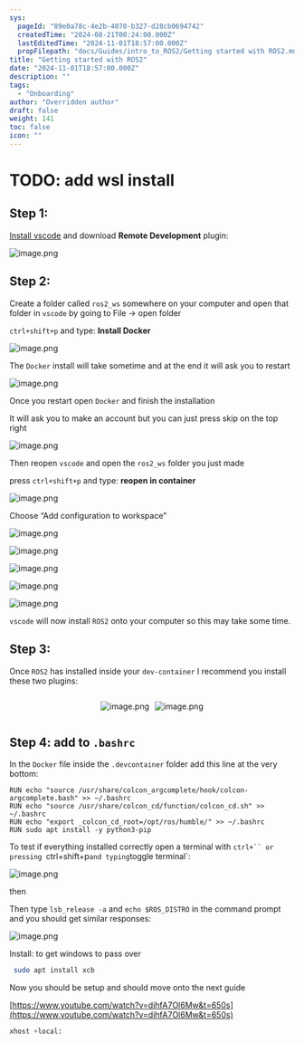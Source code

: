 ```yaml
---
sys:
  pageId: "89e0a78c-4e2b-4070-b327-d28cb0694742"
  createdTime: "2024-08-21T00:24:00.000Z"
  lastEditedTime: "2024-11-01T18:57:00.000Z"
  propFilepath: "docs/Guides/intro_to_ROS2/Getting started with ROS2.md"
title: "Getting started with ROS2"
date: "2024-11-01T18:57:00.000Z"
description: ""
tags:
  - "Onboarding"
author: "Overridden author"
draft: false
weight: 141
toc: false
icon: ""
---
```


# TODO: add wsl install

## Step 1:

[Install vscode](https://code.visualstudio.com/download) and download **Remote Development** plugin:

![image.png](https://prod-files-secure.s3.us-west-2.amazonaws.com/d518164a-d88e-44d1-a4ee-3adb3bd8bce0/efb52993-1881-4a40-b95e-6f020334f022/image.png?X-Amz-Algorithm=AWS4-HMAC-SHA256&X-Amz-Content-Sha256=UNSIGNED-PAYLOAD&X-Amz-Credential=ASIAZI2LB4663IQHVEYK%2F20250425%2Fus-west-2%2Fs3%2Faws4_request&X-Amz-Date=20250425T140832Z&X-Amz-Expires=3600&X-Amz-Security-Token=IQoJb3JpZ2luX2VjEJb%2F%2F%2F%2F%2F%2F%2F%2F%2F%2FwEaCXVzLXdlc3QtMiJIMEYCIQDSBuCEsR0zLQczRxXDxzVbqTnjL%2FNT%2FQxZOnmLB323RQIhAMTVyF%2FcYCGkw6V2MLDMBWBnbvzlXbUYx426LlQUYqnzKv8DCC4QABoMNjM3NDIzMTgzODA1IgwWSjTfLqnvzvM7tr0q3APENCAOtKaFiATj1%2FOHHLwTxQ29Vw0RWUFq4m%2B%2BTO6nGyY7lc2aR3heBG3V68gxEoinbkjhm0JQ7%2FEtbeBOXPglMOkwEj6wSX8Cmras%2BD1qvIEsotHO%2FK%2BnhznF1jacChzLd3OLK53fxgcgTs4QoBwaNJzN8ZJnmbsO%2FlqPXb99J12Mb77mz6WWFMKgS%2F8o8xCN6ELA8UXtq2ro77v41DeL%2FYa1dEeD26QHaxMq%2BPowwdWZCaW5uUZc1s9lVOHmWM%2BRZ8g%2F4DbZpdR%2BEwkM31%2FZKZUtqDJ0kaJbcHf6%2FeuMCWKf4iRRN9ceFb%2BqJkvcbCtDiwfAGJJDPsjHnwPOHKXAE1XuPvxL1RC19JGN3kWvhGIiDJbcQYbi5erVc9uY9rlcYMFdSTwW8GW9Y8PrilRWtZwB9yasoMn%2FVY1UHTgM%2F0JuAiwKjFwcTWBgIFv9sGGLHVe%2FFp%2FauGCpv%2B3NRhYK%2FTuVqjbCGKchpE0lIiS5EBAcitYJmesyArucT%2FyJ%2BN%2FBr7R08awAO7WrxfCzWE%2B9K7S8M59t417kcL0%2BOr2GpY%2BkIIyayMM24H4dqZRDFbTQAVIltOK%2BHz%2BX2Ao04QmBqmpktFn8rGifQVTbjqqFiLhY03Wd0P7e9Yd8LTCOma7ABjqkASGiGwdZ4HaMcKXlsuX9oQYoU%2FZFHd91zqM06UWl9QiSMyb1nggzStYJokpexVdLtEkTpoObc2UCg8ypT4T%2BvG8QOmk83%2FsJa5TAbnTg7JZd0QoOTIZhZkoZCnN2QRYJgdbBn7eDCmKI6lERXurPZ%2FLZnNlOCS8LLi0e%2FDV4Kh86%2B0NvPfNY5%2Blym%2FMoR7hpfePZMOQAFfem%2BCDjMhNYDhm4%2Fkbr&X-Amz-Signature=a94f60d515d007e0ea0d3cbad291fd10b41d277d19d4b91813530ffaf95507fd&X-Amz-SignedHeaders=host&x-id=GetObject)

## Step 2:

Create a folder called `ros2_ws` somewhere on your computer and open that folder in `vscode` by going to File → open folder 

`ctrl+shift+p` and type: **Install Docker**

![image.png](https://prod-files-secure.s3.us-west-2.amazonaws.com/d518164a-d88e-44d1-a4ee-3adb3bd8bce0/2269dc0e-1cd5-47ff-bceb-c04ad9b2eab0/image.png?X-Amz-Algorithm=AWS4-HMAC-SHA256&X-Amz-Content-Sha256=UNSIGNED-PAYLOAD&X-Amz-Credential=ASIAZI2LB4663IQHVEYK%2F20250425%2Fus-west-2%2Fs3%2Faws4_request&X-Amz-Date=20250425T140832Z&X-Amz-Expires=3600&X-Amz-Security-Token=IQoJb3JpZ2luX2VjEJb%2F%2F%2F%2F%2F%2F%2F%2F%2F%2FwEaCXVzLXdlc3QtMiJIMEYCIQDSBuCEsR0zLQczRxXDxzVbqTnjL%2FNT%2FQxZOnmLB323RQIhAMTVyF%2FcYCGkw6V2MLDMBWBnbvzlXbUYx426LlQUYqnzKv8DCC4QABoMNjM3NDIzMTgzODA1IgwWSjTfLqnvzvM7tr0q3APENCAOtKaFiATj1%2FOHHLwTxQ29Vw0RWUFq4m%2B%2BTO6nGyY7lc2aR3heBG3V68gxEoinbkjhm0JQ7%2FEtbeBOXPglMOkwEj6wSX8Cmras%2BD1qvIEsotHO%2FK%2BnhznF1jacChzLd3OLK53fxgcgTs4QoBwaNJzN8ZJnmbsO%2FlqPXb99J12Mb77mz6WWFMKgS%2F8o8xCN6ELA8UXtq2ro77v41DeL%2FYa1dEeD26QHaxMq%2BPowwdWZCaW5uUZc1s9lVOHmWM%2BRZ8g%2F4DbZpdR%2BEwkM31%2FZKZUtqDJ0kaJbcHf6%2FeuMCWKf4iRRN9ceFb%2BqJkvcbCtDiwfAGJJDPsjHnwPOHKXAE1XuPvxL1RC19JGN3kWvhGIiDJbcQYbi5erVc9uY9rlcYMFdSTwW8GW9Y8PrilRWtZwB9yasoMn%2FVY1UHTgM%2F0JuAiwKjFwcTWBgIFv9sGGLHVe%2FFp%2FauGCpv%2B3NRhYK%2FTuVqjbCGKchpE0lIiS5EBAcitYJmesyArucT%2FyJ%2BN%2FBr7R08awAO7WrxfCzWE%2B9K7S8M59t417kcL0%2BOr2GpY%2BkIIyayMM24H4dqZRDFbTQAVIltOK%2BHz%2BX2Ao04QmBqmpktFn8rGifQVTbjqqFiLhY03Wd0P7e9Yd8LTCOma7ABjqkASGiGwdZ4HaMcKXlsuX9oQYoU%2FZFHd91zqM06UWl9QiSMyb1nggzStYJokpexVdLtEkTpoObc2UCg8ypT4T%2BvG8QOmk83%2FsJa5TAbnTg7JZd0QoOTIZhZkoZCnN2QRYJgdbBn7eDCmKI6lERXurPZ%2FLZnNlOCS8LLi0e%2FDV4Kh86%2B0NvPfNY5%2Blym%2FMoR7hpfePZMOQAFfem%2BCDjMhNYDhm4%2Fkbr&X-Amz-Signature=0651d42076248bf8cda77279b2956583860524693fae5c7b2ff895c12c95a867&X-Amz-SignedHeaders=host&x-id=GetObject)

The `Docker` install will take sometime and at the end it will ask you to restart

![image.png](https://prod-files-secure.s3.us-west-2.amazonaws.com/d518164a-d88e-44d1-a4ee-3adb3bd8bce0/ed233f78-be33-4b1f-b89c-9c346c0e961e/image.png?X-Amz-Algorithm=AWS4-HMAC-SHA256&X-Amz-Content-Sha256=UNSIGNED-PAYLOAD&X-Amz-Credential=ASIAZI2LB4663IQHVEYK%2F20250425%2Fus-west-2%2Fs3%2Faws4_request&X-Amz-Date=20250425T140832Z&X-Amz-Expires=3600&X-Amz-Security-Token=IQoJb3JpZ2luX2VjEJb%2F%2F%2F%2F%2F%2F%2F%2F%2F%2FwEaCXVzLXdlc3QtMiJIMEYCIQDSBuCEsR0zLQczRxXDxzVbqTnjL%2FNT%2FQxZOnmLB323RQIhAMTVyF%2FcYCGkw6V2MLDMBWBnbvzlXbUYx426LlQUYqnzKv8DCC4QABoMNjM3NDIzMTgzODA1IgwWSjTfLqnvzvM7tr0q3APENCAOtKaFiATj1%2FOHHLwTxQ29Vw0RWUFq4m%2B%2BTO6nGyY7lc2aR3heBG3V68gxEoinbkjhm0JQ7%2FEtbeBOXPglMOkwEj6wSX8Cmras%2BD1qvIEsotHO%2FK%2BnhznF1jacChzLd3OLK53fxgcgTs4QoBwaNJzN8ZJnmbsO%2FlqPXb99J12Mb77mz6WWFMKgS%2F8o8xCN6ELA8UXtq2ro77v41DeL%2FYa1dEeD26QHaxMq%2BPowwdWZCaW5uUZc1s9lVOHmWM%2BRZ8g%2F4DbZpdR%2BEwkM31%2FZKZUtqDJ0kaJbcHf6%2FeuMCWKf4iRRN9ceFb%2BqJkvcbCtDiwfAGJJDPsjHnwPOHKXAE1XuPvxL1RC19JGN3kWvhGIiDJbcQYbi5erVc9uY9rlcYMFdSTwW8GW9Y8PrilRWtZwB9yasoMn%2FVY1UHTgM%2F0JuAiwKjFwcTWBgIFv9sGGLHVe%2FFp%2FauGCpv%2B3NRhYK%2FTuVqjbCGKchpE0lIiS5EBAcitYJmesyArucT%2FyJ%2BN%2FBr7R08awAO7WrxfCzWE%2B9K7S8M59t417kcL0%2BOr2GpY%2BkIIyayMM24H4dqZRDFbTQAVIltOK%2BHz%2BX2Ao04QmBqmpktFn8rGifQVTbjqqFiLhY03Wd0P7e9Yd8LTCOma7ABjqkASGiGwdZ4HaMcKXlsuX9oQYoU%2FZFHd91zqM06UWl9QiSMyb1nggzStYJokpexVdLtEkTpoObc2UCg8ypT4T%2BvG8QOmk83%2FsJa5TAbnTg7JZd0QoOTIZhZkoZCnN2QRYJgdbBn7eDCmKI6lERXurPZ%2FLZnNlOCS8LLi0e%2FDV4Kh86%2B0NvPfNY5%2Blym%2FMoR7hpfePZMOQAFfem%2BCDjMhNYDhm4%2Fkbr&X-Amz-Signature=31ee595bf3c7241d71e6d8fe2f359ad1c3acf32dec803c8ed0271c74316cf7b9&X-Amz-SignedHeaders=host&x-id=GetObject)

Once you restart open `Docker` and finish the installation

It will ask you to make an account but you can just press skip on the top right

![image.png](https://prod-files-secure.s3.us-west-2.amazonaws.com/d518164a-d88e-44d1-a4ee-3adb3bd8bce0/21010ad9-1659-4fd9-9f59-9932a09b2a3d/image.png?X-Amz-Algorithm=AWS4-HMAC-SHA256&X-Amz-Content-Sha256=UNSIGNED-PAYLOAD&X-Amz-Credential=ASIAZI2LB4663IQHVEYK%2F20250425%2Fus-west-2%2Fs3%2Faws4_request&X-Amz-Date=20250425T140832Z&X-Amz-Expires=3600&X-Amz-Security-Token=IQoJb3JpZ2luX2VjEJb%2F%2F%2F%2F%2F%2F%2F%2F%2F%2FwEaCXVzLXdlc3QtMiJIMEYCIQDSBuCEsR0zLQczRxXDxzVbqTnjL%2FNT%2FQxZOnmLB323RQIhAMTVyF%2FcYCGkw6V2MLDMBWBnbvzlXbUYx426LlQUYqnzKv8DCC4QABoMNjM3NDIzMTgzODA1IgwWSjTfLqnvzvM7tr0q3APENCAOtKaFiATj1%2FOHHLwTxQ29Vw0RWUFq4m%2B%2BTO6nGyY7lc2aR3heBG3V68gxEoinbkjhm0JQ7%2FEtbeBOXPglMOkwEj6wSX8Cmras%2BD1qvIEsotHO%2FK%2BnhznF1jacChzLd3OLK53fxgcgTs4QoBwaNJzN8ZJnmbsO%2FlqPXb99J12Mb77mz6WWFMKgS%2F8o8xCN6ELA8UXtq2ro77v41DeL%2FYa1dEeD26QHaxMq%2BPowwdWZCaW5uUZc1s9lVOHmWM%2BRZ8g%2F4DbZpdR%2BEwkM31%2FZKZUtqDJ0kaJbcHf6%2FeuMCWKf4iRRN9ceFb%2BqJkvcbCtDiwfAGJJDPsjHnwPOHKXAE1XuPvxL1RC19JGN3kWvhGIiDJbcQYbi5erVc9uY9rlcYMFdSTwW8GW9Y8PrilRWtZwB9yasoMn%2FVY1UHTgM%2F0JuAiwKjFwcTWBgIFv9sGGLHVe%2FFp%2FauGCpv%2B3NRhYK%2FTuVqjbCGKchpE0lIiS5EBAcitYJmesyArucT%2FyJ%2BN%2FBr7R08awAO7WrxfCzWE%2B9K7S8M59t417kcL0%2BOr2GpY%2BkIIyayMM24H4dqZRDFbTQAVIltOK%2BHz%2BX2Ao04QmBqmpktFn8rGifQVTbjqqFiLhY03Wd0P7e9Yd8LTCOma7ABjqkASGiGwdZ4HaMcKXlsuX9oQYoU%2FZFHd91zqM06UWl9QiSMyb1nggzStYJokpexVdLtEkTpoObc2UCg8ypT4T%2BvG8QOmk83%2FsJa5TAbnTg7JZd0QoOTIZhZkoZCnN2QRYJgdbBn7eDCmKI6lERXurPZ%2FLZnNlOCS8LLi0e%2FDV4Kh86%2B0NvPfNY5%2Blym%2FMoR7hpfePZMOQAFfem%2BCDjMhNYDhm4%2Fkbr&X-Amz-Signature=f270a3ced8a54fbf1fb685c484eec6c0e5f06b47360575dfbb3ec05104864910&X-Amz-SignedHeaders=host&x-id=GetObject)

Then reopen `vscode` and open the `ros2_ws` folder you just made

press `ctrl+shift+p` and type: **reopen in container**

![image.png](https://prod-files-secure.s3.us-west-2.amazonaws.com/d518164a-d88e-44d1-a4ee-3adb3bd8bce0/4e93b8c2-41ad-488c-8095-c74205196118/image.png?X-Amz-Algorithm=AWS4-HMAC-SHA256&X-Amz-Content-Sha256=UNSIGNED-PAYLOAD&X-Amz-Credential=ASIAZI2LB4663IQHVEYK%2F20250425%2Fus-west-2%2Fs3%2Faws4_request&X-Amz-Date=20250425T140832Z&X-Amz-Expires=3600&X-Amz-Security-Token=IQoJb3JpZ2luX2VjEJb%2F%2F%2F%2F%2F%2F%2F%2F%2F%2FwEaCXVzLXdlc3QtMiJIMEYCIQDSBuCEsR0zLQczRxXDxzVbqTnjL%2FNT%2FQxZOnmLB323RQIhAMTVyF%2FcYCGkw6V2MLDMBWBnbvzlXbUYx426LlQUYqnzKv8DCC4QABoMNjM3NDIzMTgzODA1IgwWSjTfLqnvzvM7tr0q3APENCAOtKaFiATj1%2FOHHLwTxQ29Vw0RWUFq4m%2B%2BTO6nGyY7lc2aR3heBG3V68gxEoinbkjhm0JQ7%2FEtbeBOXPglMOkwEj6wSX8Cmras%2BD1qvIEsotHO%2FK%2BnhznF1jacChzLd3OLK53fxgcgTs4QoBwaNJzN8ZJnmbsO%2FlqPXb99J12Mb77mz6WWFMKgS%2F8o8xCN6ELA8UXtq2ro77v41DeL%2FYa1dEeD26QHaxMq%2BPowwdWZCaW5uUZc1s9lVOHmWM%2BRZ8g%2F4DbZpdR%2BEwkM31%2FZKZUtqDJ0kaJbcHf6%2FeuMCWKf4iRRN9ceFb%2BqJkvcbCtDiwfAGJJDPsjHnwPOHKXAE1XuPvxL1RC19JGN3kWvhGIiDJbcQYbi5erVc9uY9rlcYMFdSTwW8GW9Y8PrilRWtZwB9yasoMn%2FVY1UHTgM%2F0JuAiwKjFwcTWBgIFv9sGGLHVe%2FFp%2FauGCpv%2B3NRhYK%2FTuVqjbCGKchpE0lIiS5EBAcitYJmesyArucT%2FyJ%2BN%2FBr7R08awAO7WrxfCzWE%2B9K7S8M59t417kcL0%2BOr2GpY%2BkIIyayMM24H4dqZRDFbTQAVIltOK%2BHz%2BX2Ao04QmBqmpktFn8rGifQVTbjqqFiLhY03Wd0P7e9Yd8LTCOma7ABjqkASGiGwdZ4HaMcKXlsuX9oQYoU%2FZFHd91zqM06UWl9QiSMyb1nggzStYJokpexVdLtEkTpoObc2UCg8ypT4T%2BvG8QOmk83%2FsJa5TAbnTg7JZd0QoOTIZhZkoZCnN2QRYJgdbBn7eDCmKI6lERXurPZ%2FLZnNlOCS8LLi0e%2FDV4Kh86%2B0NvPfNY5%2Blym%2FMoR7hpfePZMOQAFfem%2BCDjMhNYDhm4%2Fkbr&X-Amz-Signature=3f87f82ebaa6728d899a64bd5763366ec17685c79f4e01bdb2f82abdc269f420&X-Amz-SignedHeaders=host&x-id=GetObject)

Choose “Add configuration to workspace”

![image.png](https://prod-files-secure.s3.us-west-2.amazonaws.com/d518164a-d88e-44d1-a4ee-3adb3bd8bce0/9560b282-5060-4989-ba37-97e7b2c22476/image.png?X-Amz-Algorithm=AWS4-HMAC-SHA256&X-Amz-Content-Sha256=UNSIGNED-PAYLOAD&X-Amz-Credential=ASIAZI2LB4663IQHVEYK%2F20250425%2Fus-west-2%2Fs3%2Faws4_request&X-Amz-Date=20250425T140832Z&X-Amz-Expires=3600&X-Amz-Security-Token=IQoJb3JpZ2luX2VjEJb%2F%2F%2F%2F%2F%2F%2F%2F%2F%2FwEaCXVzLXdlc3QtMiJIMEYCIQDSBuCEsR0zLQczRxXDxzVbqTnjL%2FNT%2FQxZOnmLB323RQIhAMTVyF%2FcYCGkw6V2MLDMBWBnbvzlXbUYx426LlQUYqnzKv8DCC4QABoMNjM3NDIzMTgzODA1IgwWSjTfLqnvzvM7tr0q3APENCAOtKaFiATj1%2FOHHLwTxQ29Vw0RWUFq4m%2B%2BTO6nGyY7lc2aR3heBG3V68gxEoinbkjhm0JQ7%2FEtbeBOXPglMOkwEj6wSX8Cmras%2BD1qvIEsotHO%2FK%2BnhznF1jacChzLd3OLK53fxgcgTs4QoBwaNJzN8ZJnmbsO%2FlqPXb99J12Mb77mz6WWFMKgS%2F8o8xCN6ELA8UXtq2ro77v41DeL%2FYa1dEeD26QHaxMq%2BPowwdWZCaW5uUZc1s9lVOHmWM%2BRZ8g%2F4DbZpdR%2BEwkM31%2FZKZUtqDJ0kaJbcHf6%2FeuMCWKf4iRRN9ceFb%2BqJkvcbCtDiwfAGJJDPsjHnwPOHKXAE1XuPvxL1RC19JGN3kWvhGIiDJbcQYbi5erVc9uY9rlcYMFdSTwW8GW9Y8PrilRWtZwB9yasoMn%2FVY1UHTgM%2F0JuAiwKjFwcTWBgIFv9sGGLHVe%2FFp%2FauGCpv%2B3NRhYK%2FTuVqjbCGKchpE0lIiS5EBAcitYJmesyArucT%2FyJ%2BN%2FBr7R08awAO7WrxfCzWE%2B9K7S8M59t417kcL0%2BOr2GpY%2BkIIyayMM24H4dqZRDFbTQAVIltOK%2BHz%2BX2Ao04QmBqmpktFn8rGifQVTbjqqFiLhY03Wd0P7e9Yd8LTCOma7ABjqkASGiGwdZ4HaMcKXlsuX9oQYoU%2FZFHd91zqM06UWl9QiSMyb1nggzStYJokpexVdLtEkTpoObc2UCg8ypT4T%2BvG8QOmk83%2FsJa5TAbnTg7JZd0QoOTIZhZkoZCnN2QRYJgdbBn7eDCmKI6lERXurPZ%2FLZnNlOCS8LLi0e%2FDV4Kh86%2B0NvPfNY5%2Blym%2FMoR7hpfePZMOQAFfem%2BCDjMhNYDhm4%2Fkbr&X-Amz-Signature=75b9066a219ecb543534acc320ac2078d2a1857dc28f94f7f1790d6e1bd58168&X-Amz-SignedHeaders=host&x-id=GetObject)

![image.png](https://prod-files-secure.s3.us-west-2.amazonaws.com/d518164a-d88e-44d1-a4ee-3adb3bd8bce0/2ee63f81-886b-48e8-a553-dc6e5eac99e4/image.png?X-Amz-Algorithm=AWS4-HMAC-SHA256&X-Amz-Content-Sha256=UNSIGNED-PAYLOAD&X-Amz-Credential=ASIAZI2LB4663IQHVEYK%2F20250425%2Fus-west-2%2Fs3%2Faws4_request&X-Amz-Date=20250425T140832Z&X-Amz-Expires=3600&X-Amz-Security-Token=IQoJb3JpZ2luX2VjEJb%2F%2F%2F%2F%2F%2F%2F%2F%2F%2FwEaCXVzLXdlc3QtMiJIMEYCIQDSBuCEsR0zLQczRxXDxzVbqTnjL%2FNT%2FQxZOnmLB323RQIhAMTVyF%2FcYCGkw6V2MLDMBWBnbvzlXbUYx426LlQUYqnzKv8DCC4QABoMNjM3NDIzMTgzODA1IgwWSjTfLqnvzvM7tr0q3APENCAOtKaFiATj1%2FOHHLwTxQ29Vw0RWUFq4m%2B%2BTO6nGyY7lc2aR3heBG3V68gxEoinbkjhm0JQ7%2FEtbeBOXPglMOkwEj6wSX8Cmras%2BD1qvIEsotHO%2FK%2BnhznF1jacChzLd3OLK53fxgcgTs4QoBwaNJzN8ZJnmbsO%2FlqPXb99J12Mb77mz6WWFMKgS%2F8o8xCN6ELA8UXtq2ro77v41DeL%2FYa1dEeD26QHaxMq%2BPowwdWZCaW5uUZc1s9lVOHmWM%2BRZ8g%2F4DbZpdR%2BEwkM31%2FZKZUtqDJ0kaJbcHf6%2FeuMCWKf4iRRN9ceFb%2BqJkvcbCtDiwfAGJJDPsjHnwPOHKXAE1XuPvxL1RC19JGN3kWvhGIiDJbcQYbi5erVc9uY9rlcYMFdSTwW8GW9Y8PrilRWtZwB9yasoMn%2FVY1UHTgM%2F0JuAiwKjFwcTWBgIFv9sGGLHVe%2FFp%2FauGCpv%2B3NRhYK%2FTuVqjbCGKchpE0lIiS5EBAcitYJmesyArucT%2FyJ%2BN%2FBr7R08awAO7WrxfCzWE%2B9K7S8M59t417kcL0%2BOr2GpY%2BkIIyayMM24H4dqZRDFbTQAVIltOK%2BHz%2BX2Ao04QmBqmpktFn8rGifQVTbjqqFiLhY03Wd0P7e9Yd8LTCOma7ABjqkASGiGwdZ4HaMcKXlsuX9oQYoU%2FZFHd91zqM06UWl9QiSMyb1nggzStYJokpexVdLtEkTpoObc2UCg8ypT4T%2BvG8QOmk83%2FsJa5TAbnTg7JZd0QoOTIZhZkoZCnN2QRYJgdbBn7eDCmKI6lERXurPZ%2FLZnNlOCS8LLi0e%2FDV4Kh86%2B0NvPfNY5%2Blym%2FMoR7hpfePZMOQAFfem%2BCDjMhNYDhm4%2Fkbr&X-Amz-Signature=0edfa9f7ada9ff1537a0913eeccae9c9cf2b08632552324861433bb66bfd53f9&X-Amz-SignedHeaders=host&x-id=GetObject)

![image.png](https://prod-files-secure.s3.us-west-2.amazonaws.com/d518164a-d88e-44d1-a4ee-3adb3bd8bce0/ae1580b2-b048-407e-aed9-b584224a7a04/image.png?X-Amz-Algorithm=AWS4-HMAC-SHA256&X-Amz-Content-Sha256=UNSIGNED-PAYLOAD&X-Amz-Credential=ASIAZI2LB4663IQHVEYK%2F20250425%2Fus-west-2%2Fs3%2Faws4_request&X-Amz-Date=20250425T140832Z&X-Amz-Expires=3600&X-Amz-Security-Token=IQoJb3JpZ2luX2VjEJb%2F%2F%2F%2F%2F%2F%2F%2F%2F%2FwEaCXVzLXdlc3QtMiJIMEYCIQDSBuCEsR0zLQczRxXDxzVbqTnjL%2FNT%2FQxZOnmLB323RQIhAMTVyF%2FcYCGkw6V2MLDMBWBnbvzlXbUYx426LlQUYqnzKv8DCC4QABoMNjM3NDIzMTgzODA1IgwWSjTfLqnvzvM7tr0q3APENCAOtKaFiATj1%2FOHHLwTxQ29Vw0RWUFq4m%2B%2BTO6nGyY7lc2aR3heBG3V68gxEoinbkjhm0JQ7%2FEtbeBOXPglMOkwEj6wSX8Cmras%2BD1qvIEsotHO%2FK%2BnhznF1jacChzLd3OLK53fxgcgTs4QoBwaNJzN8ZJnmbsO%2FlqPXb99J12Mb77mz6WWFMKgS%2F8o8xCN6ELA8UXtq2ro77v41DeL%2FYa1dEeD26QHaxMq%2BPowwdWZCaW5uUZc1s9lVOHmWM%2BRZ8g%2F4DbZpdR%2BEwkM31%2FZKZUtqDJ0kaJbcHf6%2FeuMCWKf4iRRN9ceFb%2BqJkvcbCtDiwfAGJJDPsjHnwPOHKXAE1XuPvxL1RC19JGN3kWvhGIiDJbcQYbi5erVc9uY9rlcYMFdSTwW8GW9Y8PrilRWtZwB9yasoMn%2FVY1UHTgM%2F0JuAiwKjFwcTWBgIFv9sGGLHVe%2FFp%2FauGCpv%2B3NRhYK%2FTuVqjbCGKchpE0lIiS5EBAcitYJmesyArucT%2FyJ%2BN%2FBr7R08awAO7WrxfCzWE%2B9K7S8M59t417kcL0%2BOr2GpY%2BkIIyayMM24H4dqZRDFbTQAVIltOK%2BHz%2BX2Ao04QmBqmpktFn8rGifQVTbjqqFiLhY03Wd0P7e9Yd8LTCOma7ABjqkASGiGwdZ4HaMcKXlsuX9oQYoU%2FZFHd91zqM06UWl9QiSMyb1nggzStYJokpexVdLtEkTpoObc2UCg8ypT4T%2BvG8QOmk83%2FsJa5TAbnTg7JZd0QoOTIZhZkoZCnN2QRYJgdbBn7eDCmKI6lERXurPZ%2FLZnNlOCS8LLi0e%2FDV4Kh86%2B0NvPfNY5%2Blym%2FMoR7hpfePZMOQAFfem%2BCDjMhNYDhm4%2Fkbr&X-Amz-Signature=7e40d34f49eb652b86f8f1970af6320dc94cad77e329a629a4af18ad3dd418e6&X-Amz-SignedHeaders=host&x-id=GetObject)

![image.png](https://prod-files-secure.s3.us-west-2.amazonaws.com/d518164a-d88e-44d1-a4ee-3adb3bd8bce0/53255b28-f75e-430f-b9e3-c0ac8577e42b/image.png?X-Amz-Algorithm=AWS4-HMAC-SHA256&X-Amz-Content-Sha256=UNSIGNED-PAYLOAD&X-Amz-Credential=ASIAZI2LB4663IQHVEYK%2F20250425%2Fus-west-2%2Fs3%2Faws4_request&X-Amz-Date=20250425T140832Z&X-Amz-Expires=3600&X-Amz-Security-Token=IQoJb3JpZ2luX2VjEJb%2F%2F%2F%2F%2F%2F%2F%2F%2F%2FwEaCXVzLXdlc3QtMiJIMEYCIQDSBuCEsR0zLQczRxXDxzVbqTnjL%2FNT%2FQxZOnmLB323RQIhAMTVyF%2FcYCGkw6V2MLDMBWBnbvzlXbUYx426LlQUYqnzKv8DCC4QABoMNjM3NDIzMTgzODA1IgwWSjTfLqnvzvM7tr0q3APENCAOtKaFiATj1%2FOHHLwTxQ29Vw0RWUFq4m%2B%2BTO6nGyY7lc2aR3heBG3V68gxEoinbkjhm0JQ7%2FEtbeBOXPglMOkwEj6wSX8Cmras%2BD1qvIEsotHO%2FK%2BnhznF1jacChzLd3OLK53fxgcgTs4QoBwaNJzN8ZJnmbsO%2FlqPXb99J12Mb77mz6WWFMKgS%2F8o8xCN6ELA8UXtq2ro77v41DeL%2FYa1dEeD26QHaxMq%2BPowwdWZCaW5uUZc1s9lVOHmWM%2BRZ8g%2F4DbZpdR%2BEwkM31%2FZKZUtqDJ0kaJbcHf6%2FeuMCWKf4iRRN9ceFb%2BqJkvcbCtDiwfAGJJDPsjHnwPOHKXAE1XuPvxL1RC19JGN3kWvhGIiDJbcQYbi5erVc9uY9rlcYMFdSTwW8GW9Y8PrilRWtZwB9yasoMn%2FVY1UHTgM%2F0JuAiwKjFwcTWBgIFv9sGGLHVe%2FFp%2FauGCpv%2B3NRhYK%2FTuVqjbCGKchpE0lIiS5EBAcitYJmesyArucT%2FyJ%2BN%2FBr7R08awAO7WrxfCzWE%2B9K7S8M59t417kcL0%2BOr2GpY%2BkIIyayMM24H4dqZRDFbTQAVIltOK%2BHz%2BX2Ao04QmBqmpktFn8rGifQVTbjqqFiLhY03Wd0P7e9Yd8LTCOma7ABjqkASGiGwdZ4HaMcKXlsuX9oQYoU%2FZFHd91zqM06UWl9QiSMyb1nggzStYJokpexVdLtEkTpoObc2UCg8ypT4T%2BvG8QOmk83%2FsJa5TAbnTg7JZd0QoOTIZhZkoZCnN2QRYJgdbBn7eDCmKI6lERXurPZ%2FLZnNlOCS8LLi0e%2FDV4Kh86%2B0NvPfNY5%2Blym%2FMoR7hpfePZMOQAFfem%2BCDjMhNYDhm4%2Fkbr&X-Amz-Signature=e233151e73c2d993d0ed51867c5b19938b108b41cc16831ca632daf62cb472d8&X-Amz-SignedHeaders=host&x-id=GetObject)

![image.png](https://prod-files-secure.s3.us-west-2.amazonaws.com/d518164a-d88e-44d1-a4ee-3adb3bd8bce0/7c562767-5af9-4ffb-97d1-327bcdf4ee00/image.png?X-Amz-Algorithm=AWS4-HMAC-SHA256&X-Amz-Content-Sha256=UNSIGNED-PAYLOAD&X-Amz-Credential=ASIAZI2LB4663IQHVEYK%2F20250425%2Fus-west-2%2Fs3%2Faws4_request&X-Amz-Date=20250425T140832Z&X-Amz-Expires=3600&X-Amz-Security-Token=IQoJb3JpZ2luX2VjEJb%2F%2F%2F%2F%2F%2F%2F%2F%2F%2FwEaCXVzLXdlc3QtMiJIMEYCIQDSBuCEsR0zLQczRxXDxzVbqTnjL%2FNT%2FQxZOnmLB323RQIhAMTVyF%2FcYCGkw6V2MLDMBWBnbvzlXbUYx426LlQUYqnzKv8DCC4QABoMNjM3NDIzMTgzODA1IgwWSjTfLqnvzvM7tr0q3APENCAOtKaFiATj1%2FOHHLwTxQ29Vw0RWUFq4m%2B%2BTO6nGyY7lc2aR3heBG3V68gxEoinbkjhm0JQ7%2FEtbeBOXPglMOkwEj6wSX8Cmras%2BD1qvIEsotHO%2FK%2BnhznF1jacChzLd3OLK53fxgcgTs4QoBwaNJzN8ZJnmbsO%2FlqPXb99J12Mb77mz6WWFMKgS%2F8o8xCN6ELA8UXtq2ro77v41DeL%2FYa1dEeD26QHaxMq%2BPowwdWZCaW5uUZc1s9lVOHmWM%2BRZ8g%2F4DbZpdR%2BEwkM31%2FZKZUtqDJ0kaJbcHf6%2FeuMCWKf4iRRN9ceFb%2BqJkvcbCtDiwfAGJJDPsjHnwPOHKXAE1XuPvxL1RC19JGN3kWvhGIiDJbcQYbi5erVc9uY9rlcYMFdSTwW8GW9Y8PrilRWtZwB9yasoMn%2FVY1UHTgM%2F0JuAiwKjFwcTWBgIFv9sGGLHVe%2FFp%2FauGCpv%2B3NRhYK%2FTuVqjbCGKchpE0lIiS5EBAcitYJmesyArucT%2FyJ%2BN%2FBr7R08awAO7WrxfCzWE%2B9K7S8M59t417kcL0%2BOr2GpY%2BkIIyayMM24H4dqZRDFbTQAVIltOK%2BHz%2BX2Ao04QmBqmpktFn8rGifQVTbjqqFiLhY03Wd0P7e9Yd8LTCOma7ABjqkASGiGwdZ4HaMcKXlsuX9oQYoU%2FZFHd91zqM06UWl9QiSMyb1nggzStYJokpexVdLtEkTpoObc2UCg8ypT4T%2BvG8QOmk83%2FsJa5TAbnTg7JZd0QoOTIZhZkoZCnN2QRYJgdbBn7eDCmKI6lERXurPZ%2FLZnNlOCS8LLi0e%2FDV4Kh86%2B0NvPfNY5%2Blym%2FMoR7hpfePZMOQAFfem%2BCDjMhNYDhm4%2Fkbr&X-Amz-Signature=2c81fef15c2a77c902e71d54136f3caf32554e6ab95aea68356e534d7cfe0660&X-Amz-SignedHeaders=host&x-id=GetObject)

`vscode` will now install `ROS2` onto your computer so this may take some time.

## Step 3:

Once `ROS2` has installed inside your `dev-container` I recommend you install these two plugins:

<div style="display: flex;flex-direction: row; column-gap:10px; max-width: 630px;justify-content: center;">
<div>

![image.png](https://prod-files-secure.s3.us-west-2.amazonaws.com/d518164a-d88e-44d1-a4ee-3adb3bd8bce0/3fc3d550-5a54-4ba1-ba6b-faa01cdb7369/image.png?X-Amz-Algorithm=AWS4-HMAC-SHA256&X-Amz-Content-Sha256=UNSIGNED-PAYLOAD&X-Amz-Credential=ASIAZI2LB466WISAQOB2%2F20250425%2Fus-west-2%2Fs3%2Faws4_request&X-Amz-Date=20250425T140841Z&X-Amz-Expires=3600&X-Amz-Security-Token=IQoJb3JpZ2luX2VjEJb%2F%2F%2F%2F%2F%2F%2F%2F%2F%2FwEaCXVzLXdlc3QtMiJIMEYCIQCkj%2FdCSHojVjjjM9k%2F8rNbD7GXxUrikDx0tyO1rhib2wIhAM1yOppf7%2F%2BIVWIJYXjD%2F2KtwDmvoQl%2BuMIyztG0p4T7Kv8DCC4QABoMNjM3NDIzMTgzODA1IgxiHHrZzS36Evyh0rYq3AOMCquklFCsimQ8BiLhq8XE6n7WFLPrcuh%2B%2BmZBq0GO74g6bQfzTIB%2F33t5uV%2FOe4qz81DnkT9BAu2k7BoAXfIH14AD5qIZgdJdJHMvc9a3vR%2FbFkHhld%2BHcAej%2FrS0pXhZF7cvZxqWwemTbYCdcx9i7vZjej%2B5wlclWVazJzy62vX9bNXy8nz81UBXoclqQHPHAFMgO0U3BPnS1JgBB5tZ9Ao%2FAPtYgNJZcSFXISM2KSmbO1CLh4xXrK7cN4YrszWrnicv7qBIv7G0E2cZ9m1y6cdSjOwgm5VWa3cVivZg5x4yE7fMPrxL0bEjG6%2FRnl9X5PfI2EAMpGzRTHbk3oidD%2FpAl0rxhaaQUmYDTy9nNtTezj8axVO2qb1LQWuTvGQs4O22IPXSkMO9wG8muzyUjgiFwKKq%2BRr%2FQev8XG4CV7g1EHF94gSRCg0eIlbJKHqz%2BqooS4k0Y5R3ySGgcSvZihXF2AdbWX0p3ymHq%2BOdawNNpvUvkP4QRcTqxvKF6S1KrZhM6TffNd1t%2FFdOGyZqMegYF64Z7bl5eFsUZNaaZy%2BH1%2B26QRKS3hR360KEbcKMsGH5hH2CFMWumtrEGawfdOeT%2FFckNNcRjevnB8Kv16%2FZGsd9eEerH4lDnzCrma7ABjqkAeaKL1zI3t1R%2BFMVqvAYCchxnDJGdgtL2uXuN4oOCzyDu%2Bg7h6a53yNmyn0cU2qAmfRIJAfQhAzNY%2B5Q4jzk%2FFGlUTfr%2FycODXdoEI3FuDCaEfGkkYf04iLb8k02Fi2iELfTPPYLlwZvle%2BU6oLVkBC2emS3cROWzM7tZUtrwmFpOR1cJIOvRtqqzYpvSLe0%2Bjb5KpAtg4DCWrDA5TK2QegltCwL&X-Amz-Signature=c7f79938b845c27826fc6fb16619e79694d77934929bdff368791427aaf4734d&X-Amz-SignedHeaders=host&x-id=GetObject)

</div>
<div>

![image.png](https://prod-files-secure.s3.us-west-2.amazonaws.com/d518164a-d88e-44d1-a4ee-3adb3bd8bce0/d994cc66-13c2-4093-a5a3-f84cf4601a82/image.png?X-Amz-Algorithm=AWS4-HMAC-SHA256&X-Amz-Content-Sha256=UNSIGNED-PAYLOAD&X-Amz-Credential=ASIAZI2LB4663W3HKA2H%2F20250425%2Fus-west-2%2Fs3%2Faws4_request&X-Amz-Date=20250425T140841Z&X-Amz-Expires=3600&X-Amz-Security-Token=IQoJb3JpZ2luX2VjEJb%2F%2F%2F%2F%2F%2F%2F%2F%2F%2FwEaCXVzLXdlc3QtMiJHMEUCICibkAhOZC4lc4X%2B0EV%2BrhKGCaWNRYe1gI0F46Awr16cAiEA6DVYtTFjNnmYTkK4FhGtEWxZPpjgQuSKhMnw7ED%2BtvUq%2FwMILhAAGgw2Mzc0MjMxODM4MDUiDOJX%2F6cuvwpDGzBaxSrcAwPu9bW7YVtnBoDGIj7qEbmq5EC75eXBiD84fhjpGlS7gPiu4pIJAmisoTvXADrDrdijthoeuvrzs3dGjr1JzJHCN7zfHrlgbw%2FL5jqCR9w2YzMZBBs%2FRZKdnpVitPlnZs0FCnU7v3lCXvt%2FTjjgNA%2BO%2Fz%2Fr5gUpMzDZp3gQXwb390etSwkHsv49apk6EY%2Bi9tFMjSo7KbRKcxdfp353lUuR4g0pNQiiEMn9MMEVcTDBrXbsQWb9BHJU4PTwtnKGsPg0L%2Fz8nWhMUyF3yjSibMl0pWKRADEjmwpgv3E1c9jNOx989YxMhjTGn6lw2i%2BqPWjyBYSj6Ogz4v0MVl%2BYeiVEMcsmA4%2Bpxl2kfBR%2B5oPZYL0HWweUhm1RSykhDkthgqbz9VWVXerA6rHVPvg%2FklaVHqJTk3S0aFtahUa5GFdMBWvHlsfsiKc6HZiLgQJpCZDNUDSw3f%2FKMBz5xY5BtjKDt5PeQDvVMHnzO1wVmZH47%2FWPLndU8Q9cnWs5dXoL%2B%2F2OfimM8OSW5%2FNjq120Yv3u2K9nv9ExYtejiA%2F%2BQPgFN738GgVqmbz1jXY2OxNKrGJxKuH84dR7m5jQwAOB3hkF9GB6aDCQfKFG0I75%2F3B8uASGfhzg3riLwUuaMJSZrsAGOqUBowDlc6YqNwkhPuPcDo7cDXdg7e%2BrO8DFFErU5cRfJhL1EW%2BzWUV6Dq9%2FdzCUcOQ1TAy7LnzVp0f4koCwa1sPWHbw46%2Fu%2FcF1qhaTrLJYyPZyIyB%2B6q4T%2BQHyutTOjkq0fqZtbN3bwnCO6XCwqUTPMq7kwU9AE93Faf1L6EfgwxP%2Fz%2FnJEMUA3%2BcO7BaKRRO3392Qbyn3%2Fp3JCZxu%2BqUhkPnArUlg&X-Amz-Signature=fb24da36e4f13f4647b3c34f364e87968f19b32b76954b0fafe1b27bd7713321&X-Amz-SignedHeaders=host&x-id=GetObject)

</div>
</div>

## Step 4: add to `.bashrc`

In the `Docker` file inside the `.devcontainer` folder add this line at the very bottom: 

```docker
RUN echo "source /usr/share/colcon_argcomplete/hook/colcon-argcomplete.bash" >> ~/.bashrc
RUN echo "source /usr/share/colcon_cd/function/colcon_cd.sh" >> ~/.bashrc
RUN echo "export _colcon_cd_root=/opt/ros/humble/" >> ~/.bashrc
RUN sudo apt install -y python3-pip 
```

To test if everything installed correctly open a terminal with `ctrl+`` or pressing `ctrl+shift+p` and typing `toggle terminal`:

![image.png](https://prod-files-secure.s3.us-west-2.amazonaws.com/d518164a-d88e-44d1-a4ee-3adb3bd8bce0/6a4943d8-b04e-4c02-9a58-775f3384d1a5/image.png?X-Amz-Algorithm=AWS4-HMAC-SHA256&X-Amz-Content-Sha256=UNSIGNED-PAYLOAD&X-Amz-Credential=ASIAZI2LB4663IQHVEYK%2F20250425%2Fus-west-2%2Fs3%2Faws4_request&X-Amz-Date=20250425T140832Z&X-Amz-Expires=3600&X-Amz-Security-Token=IQoJb3JpZ2luX2VjEJb%2F%2F%2F%2F%2F%2F%2F%2F%2F%2FwEaCXVzLXdlc3QtMiJIMEYCIQDSBuCEsR0zLQczRxXDxzVbqTnjL%2FNT%2FQxZOnmLB323RQIhAMTVyF%2FcYCGkw6V2MLDMBWBnbvzlXbUYx426LlQUYqnzKv8DCC4QABoMNjM3NDIzMTgzODA1IgwWSjTfLqnvzvM7tr0q3APENCAOtKaFiATj1%2FOHHLwTxQ29Vw0RWUFq4m%2B%2BTO6nGyY7lc2aR3heBG3V68gxEoinbkjhm0JQ7%2FEtbeBOXPglMOkwEj6wSX8Cmras%2BD1qvIEsotHO%2FK%2BnhznF1jacChzLd3OLK53fxgcgTs4QoBwaNJzN8ZJnmbsO%2FlqPXb99J12Mb77mz6WWFMKgS%2F8o8xCN6ELA8UXtq2ro77v41DeL%2FYa1dEeD26QHaxMq%2BPowwdWZCaW5uUZc1s9lVOHmWM%2BRZ8g%2F4DbZpdR%2BEwkM31%2FZKZUtqDJ0kaJbcHf6%2FeuMCWKf4iRRN9ceFb%2BqJkvcbCtDiwfAGJJDPsjHnwPOHKXAE1XuPvxL1RC19JGN3kWvhGIiDJbcQYbi5erVc9uY9rlcYMFdSTwW8GW9Y8PrilRWtZwB9yasoMn%2FVY1UHTgM%2F0JuAiwKjFwcTWBgIFv9sGGLHVe%2FFp%2FauGCpv%2B3NRhYK%2FTuVqjbCGKchpE0lIiS5EBAcitYJmesyArucT%2FyJ%2BN%2FBr7R08awAO7WrxfCzWE%2B9K7S8M59t417kcL0%2BOr2GpY%2BkIIyayMM24H4dqZRDFbTQAVIltOK%2BHz%2BX2Ao04QmBqmpktFn8rGifQVTbjqqFiLhY03Wd0P7e9Yd8LTCOma7ABjqkASGiGwdZ4HaMcKXlsuX9oQYoU%2FZFHd91zqM06UWl9QiSMyb1nggzStYJokpexVdLtEkTpoObc2UCg8ypT4T%2BvG8QOmk83%2FsJa5TAbnTg7JZd0QoOTIZhZkoZCnN2QRYJgdbBn7eDCmKI6lERXurPZ%2FLZnNlOCS8LLi0e%2FDV4Kh86%2B0NvPfNY5%2Blym%2FMoR7hpfePZMOQAFfem%2BCDjMhNYDhm4%2Fkbr&X-Amz-Signature=fcd8cf05ce0e5848b21125bf350fde9fe257c286215bbfb9b046508b146e749e&X-Amz-SignedHeaders=host&x-id=GetObject)

then 

Then type `lsb_release -a` and `echo $ROS_DISTRO` in the command prompt and you should get similar responses:

![image.png](https://prod-files-secure.s3.us-west-2.amazonaws.com/d518164a-d88e-44d1-a4ee-3adb3bd8bce0/3e635dec-a805-4e85-8b9e-d000e5b71a4e/image.png?X-Amz-Algorithm=AWS4-HMAC-SHA256&X-Amz-Content-Sha256=UNSIGNED-PAYLOAD&X-Amz-Credential=ASIAZI2LB4663IQHVEYK%2F20250425%2Fus-west-2%2Fs3%2Faws4_request&X-Amz-Date=20250425T140832Z&X-Amz-Expires=3600&X-Amz-Security-Token=IQoJb3JpZ2luX2VjEJb%2F%2F%2F%2F%2F%2F%2F%2F%2F%2FwEaCXVzLXdlc3QtMiJIMEYCIQDSBuCEsR0zLQczRxXDxzVbqTnjL%2FNT%2FQxZOnmLB323RQIhAMTVyF%2FcYCGkw6V2MLDMBWBnbvzlXbUYx426LlQUYqnzKv8DCC4QABoMNjM3NDIzMTgzODA1IgwWSjTfLqnvzvM7tr0q3APENCAOtKaFiATj1%2FOHHLwTxQ29Vw0RWUFq4m%2B%2BTO6nGyY7lc2aR3heBG3V68gxEoinbkjhm0JQ7%2FEtbeBOXPglMOkwEj6wSX8Cmras%2BD1qvIEsotHO%2FK%2BnhznF1jacChzLd3OLK53fxgcgTs4QoBwaNJzN8ZJnmbsO%2FlqPXb99J12Mb77mz6WWFMKgS%2F8o8xCN6ELA8UXtq2ro77v41DeL%2FYa1dEeD26QHaxMq%2BPowwdWZCaW5uUZc1s9lVOHmWM%2BRZ8g%2F4DbZpdR%2BEwkM31%2FZKZUtqDJ0kaJbcHf6%2FeuMCWKf4iRRN9ceFb%2BqJkvcbCtDiwfAGJJDPsjHnwPOHKXAE1XuPvxL1RC19JGN3kWvhGIiDJbcQYbi5erVc9uY9rlcYMFdSTwW8GW9Y8PrilRWtZwB9yasoMn%2FVY1UHTgM%2F0JuAiwKjFwcTWBgIFv9sGGLHVe%2FFp%2FauGCpv%2B3NRhYK%2FTuVqjbCGKchpE0lIiS5EBAcitYJmesyArucT%2FyJ%2BN%2FBr7R08awAO7WrxfCzWE%2B9K7S8M59t417kcL0%2BOr2GpY%2BkIIyayMM24H4dqZRDFbTQAVIltOK%2BHz%2BX2Ao04QmBqmpktFn8rGifQVTbjqqFiLhY03Wd0P7e9Yd8LTCOma7ABjqkASGiGwdZ4HaMcKXlsuX9oQYoU%2FZFHd91zqM06UWl9QiSMyb1nggzStYJokpexVdLtEkTpoObc2UCg8ypT4T%2BvG8QOmk83%2FsJa5TAbnTg7JZd0QoOTIZhZkoZCnN2QRYJgdbBn7eDCmKI6lERXurPZ%2FLZnNlOCS8LLi0e%2FDV4Kh86%2B0NvPfNY5%2Blym%2FMoR7hpfePZMOQAFfem%2BCDjMhNYDhm4%2Fkbr&X-Amz-Signature=5485352c37c3f21dfd4d0f9437eb13fc9cdb5f457eb31428a169ad6be9ec13d2&X-Amz-SignedHeaders=host&x-id=GetObject)

Install:  to get windows to pass over

```bash
 sudo apt install xcb
```

Now you should be setup and should move onto the next guide 

[https://www.youtube.com/watch?v=dihfA7Ol6Mw&t=650s](https://www.youtube.com/watch?v=dihfA7Ol6Mw&t=650s)

```python
xhost +local:
```
